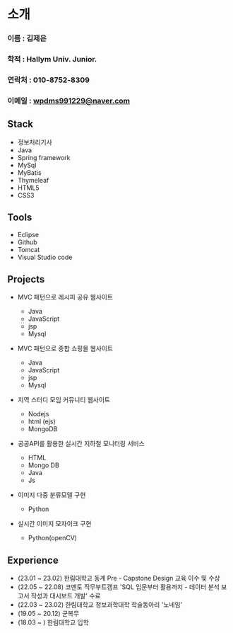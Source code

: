 # 소개

### 이름 : 김제은
### 학적 : Hallym Univ. Junior.
### 연락처 : 010-8752-8309
### 이메일 : wpdms991229@naver.com



## Stack
 - 정보처리기사
 - Java
 - Spring framework
 - MySql
 - MyBatis
 - Thymeleaf
 - HTML5
 - CSS3
   
## Tools
 - Eclipse
 - Github
 - Tomcat
 - Visual Studio code

   
## Projects 
 
 - MVC 패턴으로 레시피 공유 웹사이트
    - Java
    - JavaScript
    - jsp
    - Mysql
      
 - MVC 패턴으로 종합 쇼핑몰 웹사이트
    - Java
    - JavaScript
    - jsp
    - Mysql 
     
 - 지역 스터디 모임 커뮤니티 웹사이트
    - Nodejs
    - html (ejs)
    - MongoDB
    
 - 공공API를 활용한 실시간 지하철 모니터링 서비스
    - HTML
    - Mongo DB
    - Java
    - Js
    
 - 이미지 다중 분류모델 구현
    - Python

 - 실시간 이미지 모자이크 구현
    - Python(openCV)


## Experience

 - (23.01 ~ 23.02) 한림대학교 동계 Pre - Capstone Design 교육 이수 및 수상
 - (22.05 ~ 22.08) 코멘토 직무부트캠프 'SQL 입문부터 활용까지 - 데이터 분석 보고서 작성과 대시보드 개발' 수료
 - (22.03 ~ 23.02) 한림대학교 정보과학대학 학술동아리 '노네임'
 - (19.05 ~ 20.12) 군복무
 - (18.03 ~ ) 한림대학교 입학



 

